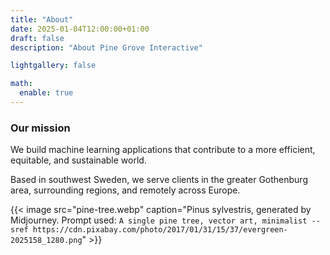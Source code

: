 ```yaml
---
title: "About"
date: 2025-01-04T12:00:00+01:00
draft: false
description: "About Pine Grove Interactive"

lightgallery: false

math:
  enable: true
---
```


### Our mission

We build machine learning applications that contribute to a more efficient, equitable, and sustainable world.

Based in southwest Sweden, we serve clients in the greater Gothenburg area, surrounding regions, and remotely across Europe.

{{< image src="pine-tree.webp" caption="Pinus sylvestris, generated by Midjourney. Prompt used: `A single pine tree, vector art, minimalist --sref https://cdn.pixabay.com/photo/2017/01/31/15/37/evergreen-2025158_1280.png`" >}}

